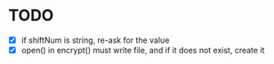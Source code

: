 # TODO

- [x] if shiftNum is string, re-ask for the value
- [x] open() in encrypt() must write file, and if it does not exist, create it
